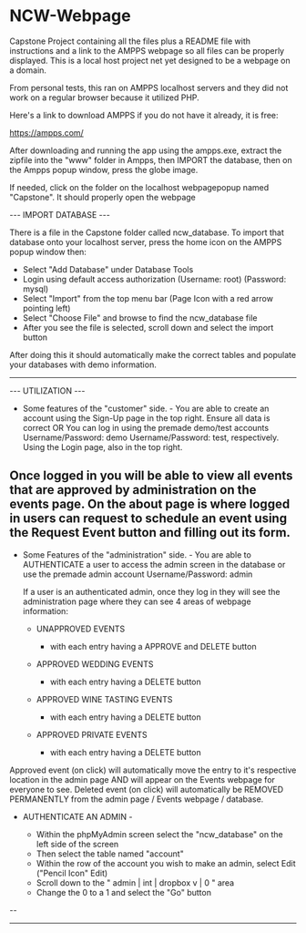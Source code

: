 # NCW-Webpage
Capstone Project containing all the files plus a README file with instructions and a link to the AMPPS webpage so all files can be properly displayed. 
This is a local host project net yet designed to be a webpage on a domain.

From personal tests, this ran on AMPPS localhost servers and they did not work on a regular browser because it utilized PHP.

Here's a link to download AMPPS if you do not have it already, it is free:

https://ampps.com/

After downloading and running the app using the ampps.exe, extract the zipfile into the "www" folder in Ampps, then IMPORT the database, then on the Ampps popup window, press the globe image. 

If needed, click on the folder on the localhost webpagepopup named "Capstone". It should properly open the webpage


---  IMPORT DATABASE ---

There is a file in the Capstone folder called ncw_database.
To import that database onto your localhost server, press the home icon on the AMPPS popup window then:

- Select "Add Database" under Database Tools
- Login using default access authorization (Username: root) (Password: mysql)
- Select "Import" from the top menu bar (Page Icon with a red arrow pointing left)
- Select "Choose File" and browse to find the ncw_database file
- After you see the file is selected, scroll down and select the import button

After doing this it should automatically make the correct tables and populate your databases with demo information.

------


--- UTILIZATION ---

- Some features of the "customer" side. -
  You are able to create an account using the Sign-Up page in the top right. Ensure all data is correct
  OR
  You can log in using the premade demo/test accounts Username/Password: demo  Username/Password: test, respectively.
  Using the Login page, also in the top right.

Once logged in you will be able to view all events that are approved by administration on the events page.
On the about page is where logged in users can request to schedule an event using the Request Event button and filling out its form.
--

- Some Features of the "administration" side. -
  You are able to AUTHENTICATE a user to access the admin screen in the database or use the premade admin account Username/Password: admin

  If a user is an authenticated admin, once they log in they will see the administration page where they can see 4 areas of webpage information:
  
  - UNAPPROVED EVENTS
    - with each entry having a APPROVE and DELETE button
      
  - APPROVED WEDDING EVENTS
    - with each entry having a DELETE button
      
  - APPROVED WINE TASTING EVENTS
    - with each entry having a DELETE button
      
  - APPROVED PRIVATE EVENTS
    - with each entry having a DELETE button
   
Approved event (on click) will automatically move the entry to it's respective location in the admin page AND will appear on the Events webpage for everyone to see.
Deleted event (on click) will automatically be REMOVED PERMANENTLY from the admin page / Events webpage / database.
      

- AUTHENTICATE AN ADMIN -

  - Within the phpMyAdmin screen select the "ncw_database" on the left side of the screen
  - Then select the table named "account"
  - Within the row of the account you wish to make an admin, select Edit ("Pencil Icon" Edit)
  - Scroll down to the " admin | int | dropbox v | 0 " area
  - Change the 0 to a 1 and select the "Go" button
    
--

------


